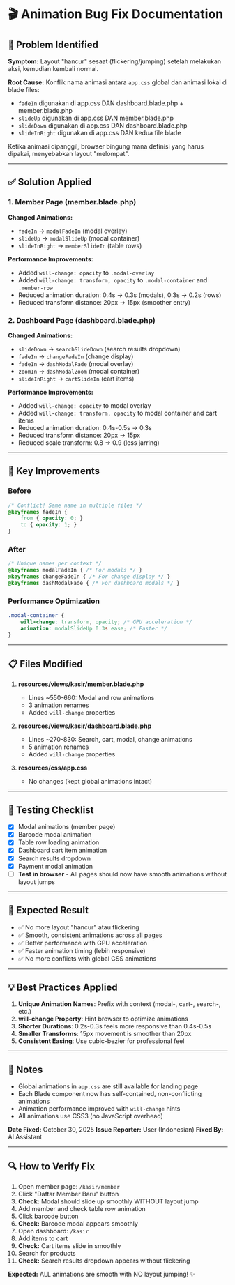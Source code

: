# 🎬 Animation Bug Fix Documentation

## 🐛 Problem Identified

**Symptom:** Layout "hancur" sesaat (flickering/jumping) setelah melakukan aksi, kemudian kembali normal.

**Root Cause:** Konflik nama animasi antara `app.css` global dan animasi lokal di blade files:
- `fadeIn` digunakan di app.css DAN dashboard.blade.php + member.blade.php
- `slideUp` digunakan di app.css DAN member.blade.php
- `slideDown` digunakan di app.css DAN dashboard.blade.php
- `slideInRight` digunakan di app.css DAN kedua file blade

Ketika animasi dipanggil, browser bingung mana definisi yang harus dipakai, menyebabkan layout "melompat".

---

## ✅ Solution Applied

### 1. **Member Page (member.blade.php)**

**Changed Animations:**
- `fadeIn` → `modalFadeIn` (modal overlay)
- `slideUp` → `modalSlideUp` (modal container)
- `slideInRight` → `memberSlideIn` (table rows)

**Performance Improvements:**
- Added `will-change: opacity` to `.modal-overlay`
- Added `will-change: transform, opacity` to `.modal-container` and `.member-row`
- Reduced animation duration: 0.4s → 0.3s (modals), 0.3s → 0.2s (rows)
- Reduced transform distance: 20px → 15px (smoother entry)

### 2. **Dashboard Page (dashboard.blade.php)**

**Changed Animations:**
- `slideDown` → `searchSlideDown` (search results dropdown)
- `fadeIn` → `changeFadeIn` (change display)
- `fadeIn` → `dashModalFade` (modal overlay)
- `zoomIn` → `dashModalZoom` (modal container)
- `slideInRight` → `cartSlideIn` (cart items)

**Performance Improvements:**
- Added `will-change: opacity` to modal overlay
- Added `will-change: transform, opacity` to modal container and cart items
- Reduced animation duration: 0.4s-0.5s → 0.3s
- Reduced transform distance: 20px → 15px
- Reduced scale transform: 0.8 → 0.9 (less jarring)

---

## 🎯 Key Improvements

### Before
```css
/* Conflict! Same name in multiple files */
@keyframes fadeIn {
    from { opacity: 0; }
    to { opacity: 1; }
}
```

### After
```css
/* Unique names per context */
@keyframes modalFadeIn { /* For modals */ }
@keyframes changeFadeIn { /* For change display */ }
@keyframes dashModalFade { /* For dashboard modals */ }
```

### Performance Optimization
```css
.modal-container {
    will-change: transform, opacity; /* GPU acceleration */
    animation: modalSlideUp 0.3s ease; /* Faster */
}
```

---

## 📋 Files Modified

1. **resources/views/kasir/member.blade.php**
   - Lines ~550-660: Modal and row animations
   - 3 animation renames
   - Added `will-change` properties

2. **resources/views/kasir/dashboard.blade.php**
   - Lines ~270-830: Search, cart, modal, change animations
   - 5 animation renames
   - Added `will-change` properties

3. **resources/css/app.css**
   - No changes (kept global animations intact)

---

## 🧪 Testing Checklist

- [x] Modal animations (member page)
- [x] Barcode modal animation
- [x] Table row loading animation
- [x] Dashboard cart item animation
- [x] Search results dropdown
- [x] Payment modal animation
- [ ] **Test in browser** - All pages should now have smooth animations without layout jumps

---

## 🚀 Expected Result

- ✅ No more layout "hancur" atau flickering
- ✅ Smooth, consistent animations across all pages
- ✅ Better performance with GPU acceleration
- ✅ Faster animation timing (lebih responsive)
- ✅ No more conflicts with global CSS animations

---

## 💡 Best Practices Applied

1. **Unique Animation Names**: Prefix with context (modal-, cart-, search-, etc.)
2. **will-change Property**: Hint browser to optimize animations
3. **Shorter Durations**: 0.2s-0.3s feels more responsive than 0.4s-0.5s
4. **Smaller Transforms**: 15px movement is smoother than 20px
5. **Consistent Easing**: Use cubic-bezier for professional feel

---

## 📝 Notes

- Global animations in `app.css` are still available for landing page
- Each Blade component now has self-contained, non-conflicting animations
- Animation performance improved with `will-change` hints
- All animations use CSS3 (no JavaScript overhead)

**Date Fixed:** October 30, 2025
**Issue Reporter:** User (Indonesian)
**Fixed By:** AI Assistant

---

## 🔍 How to Verify Fix

1. Open member page: `/kasir/member`
2. Click "Daftar Member Baru" button
3. **Check:** Modal should slide up smoothly WITHOUT layout jump
4. Add member and check table row animation
5. Click barcode button
6. **Check:** Barcode modal appears smoothly
7. Open dashboard: `/kasir`
8. Add items to cart
9. **Check:** Cart items slide in smoothly
10. Search for products
11. **Check:** Search results dropdown appears without flickering

**Expected:** ALL animations are smooth with NO layout jumping! ✨
